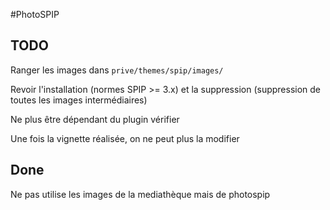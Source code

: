 #PhotoSPIP

## TODO

Ranger les images dans ```prive/themes/spip/images/```

Revoir l'installation (normes SPIP >= 3.x) et la suppression (suppression de toutes les images intermédiaires)

Ne plus être dépendant du plugin vérifier

Une fois la vignette réalisée, on ne peut plus la modifier

## Done

Ne pas utilise les images de la mediathèque mais de photospip